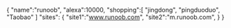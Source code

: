 { "name":"runoob", "alexa":10000, "shopping":[ "jingdong", "pingduoduo", "Taobao" ] "sites": { "site1":"www.runoob.com", "site2":"m.runoob.com", }
}